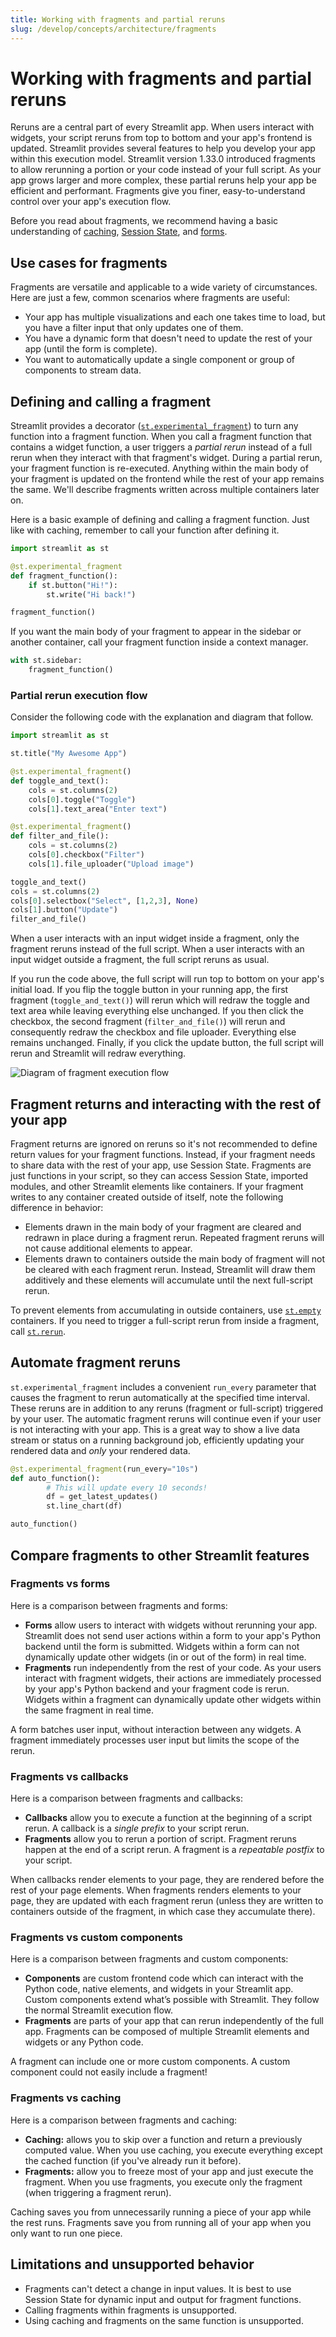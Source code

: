 ```yaml
---
title: Working with fragments and partial reruns
slug: /develop/concepts/architecture/fragments
---
```


# Working with fragments and partial reruns

Reruns are a central part of every Streamlit app. When users interact with widgets, your script reruns from top to bottom and your app's frontend is updated. Streamlit provides several features to help you develop your app within this execution model. Streamlit version 1.33.0 introduced fragments to allow rerunning a portion or your code instead of your full script. As your app grows larger and more complex, these partial reruns help your app be efficient and performant. Fragments give you finer, easy-to-understand control over your app's execution flow.

Before you read about fragments, we recommend having a basic understanding of [caching](/develop/concepts/architecture/caching), [Session State](/concepts/architecture/session-state), and [forms](/develop/concepts/architecture/forms).

## Use cases for fragments

Fragments are versatile and applicable to a wide variety of circumstances. Here are just a few, common scenarios where fragments are useful:

- Your app has multiple visualizations and each one takes time to load, but you have a filter input that only updates one of them.
- You have a dynamic form that doesn't need to update the rest of your app (until the form is complete).
- You want to automatically update a single component or group of components to stream data.

## Defining and calling a fragment

Streamlit provides a decorator ([`st.experimental_fragment`](/develop/api-reference/execution-flow/st.fragment)) to turn any function into a fragment function. When you call a fragment function that contains a widget function, a user triggers a _partial rerun_ instead of a full rerun when they interact with that fragment's widget. During a partial rerun, your fragment function is re-executed. Anything within the main body of your fragment is updated on the frontend while the rest of your app remains the same. We'll describe fragments written across multiple containers later on.

Here is a basic example of defining and calling a fragment function. Just like with caching, remember to call your function after defining it.

```python
import streamlit as st

@st.experimental_fragment
def fragment_function():
    if st.button("Hi!"):
        st.write("Hi back!")

fragment_function()
```

If you want the main body of your fragment to appear in the sidebar or another container, call your fragment function inside a context manager.

```python
with st.sidebar:
    fragment_function()
```

### Partial rerun execution flow

Consider the following code with the explanation and diagram that follow.

```python
import streamlit as st

st.title("My Awesome App")

@st.experimental_fragment()
def toggle_and_text():
    cols = st.columns(2)
    cols[0].toggle("Toggle")
    cols[1].text_area("Enter text")

@st.experimental_fragment()
def filter_and_file():
    cols = st.columns(2)
    cols[0].checkbox("Filter")
    cols[1].file_uploader("Upload image")

toggle_and_text()
cols = st.columns(2)
cols[0].selectbox("Select", [1,2,3], None)
cols[1].button("Update")
filter_and_file()
```

When a user interacts with an input widget inside a fragment, only the fragment reruns instead of the full script. When a user interacts with an input widget outside a fragment, the full script reruns as usual.

If you run the code above, the full script will run top to bottom on your app's initial load. If you flip the toggle button in your running app, the first fragment (`toggle_and_text()`) will rerun which will redraw the toggle and text area while leaving everything else unchanged. If you then click the checkbox, the second fragment (`filter_and_file()`) will rerun and consequently redraw the checkbox and file uploader. Everything else remains unchanged. Finally, if you click the update button, the full script will rerun and Streamlit will redraw everything.

![Diagram of fragment execution flow](/images/concepts/fragment_diagram.png)

## Fragment returns and interacting with the rest of your app

Fragment returns are ignored on reruns so it's not recommended to define return values for your fragment functions. Instead, if your fragment needs to share data with the rest of your app, use Session State. Fragments are just functions in your script, so they can access Session State, imported modules, and other Streamlit elements like containers. If your fragment writes to any container created outside of itself, note the following difference in behavior:

- Elements drawn in the main body of your fragment are cleared and redrawn in place during a fragment rerun. Repeated fragment reruns will not cause additional elements to appear.
- Elements drawn to containers outside the main body of fragment will not be cleared with each fragment rerun. Instead, Streamlit will draw them additively and these elements will accumulate until the next full-script rerun.

To prevent elements from accumulating in outside containers, use [`st.empty`](/develop/api-reference/layout/st.empty) containers. If you need to trigger a full-script rerun from inside a fragment, call [`st.rerun`](/develop/api-reference/execution-flow/st.rerun).

## Automate fragment reruns

`st.experimental_fragment` includes a convenient `run_every` parameter that causes the fragment to rerun automatically at the specified time interval. These reruns are in addition to any reruns (fragment or full-script) triggered by your user. The automatic fragment reruns will continue even if your user is not interacting with your app. This is a great way to show a live data stream or status on a running background job, efficiently updating your rendered data and _only_ your rendered data.

```python
@st.experimental_fragment(run_every="10s")
def auto_function():
		# This will update every 10 seconds!
		df = get_latest_updates()
		st.line_chart(df)

auto_function()
```

## Compare fragments to other Streamlit features

### Fragments vs forms

Here is a comparison between fragments and forms:

- **Forms** allow users to interact with widgets without rerunning your app. Streamlit does not send user actions within a form to your app's Python backend until the form is submitted. Widgets within a form can not dynamically update other widgets (in or out of the form) in real time.
- **Fragments** run independently from the rest of your code. As your users interact with fragment widgets, their actions are immediately processed by your app's Python backend and your fragment code is rerun. Widgets within a fragment can dynamically update other widgets within the same fragment in real time.

A form batches user input, without interaction between any widgets. A fragment immediately processes user input but limits the scope of the rerun.

### Fragments vs callbacks

Here is a comparison between fragments and callbacks:

- **Callbacks** allow you to execute a function at the beginning of a script rerun. A callback is a _single prefix_ to your script rerun.
- **Fragments** allow you to rerun a portion of script. Fragment reruns happen at the end of a script rerun. A fragment is a _repeatable postfix_ to your script.

When callbacks render elements to your page, they are rendered before the rest of your page elements. When fragments renders elements to your page, they are updated with each fragment rerun (unless they are written to containers outside of the fragment, in which case they accumulate there).

### Fragments vs custom components

Here is a comparison between fragments and custom components:

- **Components** are custom frontend code which can interact with the Python code, native elements, and widgets in your Streamlit app. Custom components extend what’s possible with Streamlit. They follow the normal Streamlit execution flow.
- **Fragments** are parts of your app that can rerun independently of the full app. Fragments can be composed of multiple Streamlit elements and widgets or any Python code.

A fragment can include one or more custom components. A custom component could not easily include a fragment!

### Fragments vs caching

Here is a comparison between fragments and caching:

- **Caching:** allows you to skip over a function and return a previously computed value. When you use caching, you execute everything except the cached function (if you've already run it before).
- **Fragments:** allow you to freeze most of your app and just execute the fragment. When you use fragments, you execute only the fragment (when triggering a fragment rerun).

Caching saves you from unnecessarily running a piece of your app while the rest runs. Fragments save you from running all of your app when you only want to run one piece.

## Limitations and unsupported behavior

- Fragments can't detect a change in input values. It is best to use Session State for dynamic input and output for fragment functions.
- Calling fragments within fragments is unsupported.
- Using caching and fragments on the same function is unsupported.
